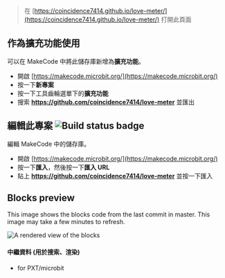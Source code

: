 
> 在 [https://coincidence7414.github.io/love-meter/](https://coincidence7414.github.io/love-meter/) 打開此頁面

## 作為擴充功能使用

可以在 MakeCode 中將此儲存庫新增為**擴充功能**。

* 開啟 [https://makecode.microbit.org/](https://makecode.microbit.org/)
* 按一下**新專案**
* 按一下工具齒輪選單下的**擴充功能**
* 搜索 **https://github.com/coincidence7414/love-meter** 並匯出

## 編輯此專案 ![Build status badge](https://github.com/coincidence7414/love-meter/workflows/MakeCode/badge.svg)

編輯 MakeCode 中的儲存庫。

* 開啟 [https://makecode.microbit.org/](https://makecode.microbit.org/)
* 按一下**匯入**，然後按一下**匯入 URL**
* 貼上 **https://github.com/coincidence7414/love-meter** 並按一下匯入

## Blocks preview

This image shows the blocks code from the last commit in master.
This image may take a few minutes to refresh.

![A rendered view of the blocks](https://github.com/coincidence7414/love-meter/raw/master/.github/makecode/blocks.png)

#### 中繼資料 (用於搜索、渲染)

* for PXT/microbit
<script src="https://makecode.com/gh-pages-embed.js"></script><script>makeCodeRender("{{ site.makecode.home_url }}", "{{ site.github.owner_name }}/{{ site.github.repository_name }}");</script>
